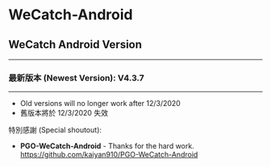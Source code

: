 # WeCatch-Android

## WeCatch Android Version
---
### 最新版本 (Newest Version): V4.3.7
---
* Old versions will no longer work after 12/3/2020
* 舊版本將於 12/3/2020 失效

特別感謝 (Special shoutout):

* **PGO-WeCatch-Android** - Thanks for the hard work.
https://github.com/kaiyan910/PGO-WeCatch-Android
